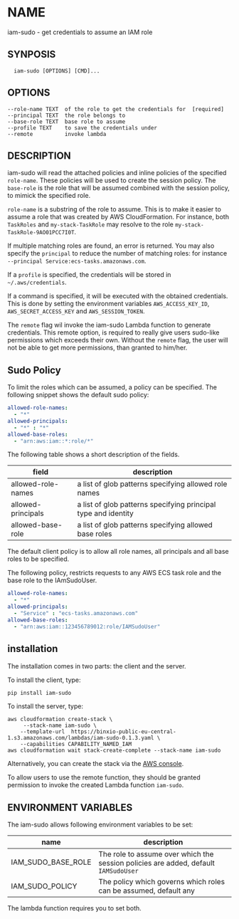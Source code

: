 # NAME

   iam-sudo - get credentials to assume an IAM role

## SYNPOSIS
```
  iam-sudo [OPTIONS] [CMD]...
```

## OPTIONS
```
--role-name TEXT  of the role to get the credentials for  [required]
--principal TEXT  the role belongs to
--base-role TEXT  base role to assume
--profile TEXT    to save the credentials under
--remote          invoke lambda
```

## DESCRIPTION
iam-sudo will read the attached policies and inline policies of the specified `role-name`.
These policies will be used to create the session policy. The `base-role` is the 
role that will be assumed combined with the session policy, to mimick the specified role.

`role-name` is a substring of the role to assume. This is to make it easier to assume a
role that was created by AWS CloudFormation. For instance, both `TaskRoles`
and `my-stack-TaskRole` may resolve to the role `my-stack-TaskRole-9AO01PCC7I0T`.

If multiple matching roles are found, an error is returned. You may also specify
the `principal` to reduce the number of matching roles: for
instance `--principal Service:ecs-tasks.amazonaws.com`.

If a `profile` is specified, the credentials will be stored in `~/.aws/credentials`. 

If a command is specified, it will be executed with the obtained credentials. This is done
by setting the environment variables `AWS_ACCESS_KEY_ID`, `AWS_SECRET_ACCESS_KEY` and `AWS_SESSION_TOKEN`.

The `remote` flag wil invoke the iam-sudo Lambda function to generate credentials. This
remote option, is required to really give users sudo-like permissions which exceeds
their own. Without the `remote` flag, the user will not be able to get more
permissions, than granted to him/her.

## Sudo Policy
To limit the roles which can be assumed, a policy can be specified. The following
snippet shows the default sudo policy:

```yaml
allowed-role-names:
  - "*"
allowed-principals:
  - "*" : "*"
allowed-base-roles:
  - "arn:aws:iam::*:role/*"
```
The following table shows a short description of the fields.

| field | description |
| ----- | ------------|
| allowed-role-names| a list of glob patterns specifying allowed role names|
| allowed-principals| a list of glob patterns specifying principal type and identity |
| allowed-base-role | a list of glob patterns specifying allowed base roles|

The default client policy is to allow all role names, all principals and all base
roles to be specified.

The following policy, restricts requests to any AWS ECS task role and the base
role to the IAmSudoUser.

```yaml
allowed-role-names:
  - "*"
allowed-principals:
  - "Service" : "ecs-tasks.amazonaws.com"
allowed-base-roles:
  - "arn:aws:iam::123456789012:role/IAMSudoUser"
```

## installation
The installation comes in two parts: the client and the server.

To install the client, type:

```sh
pip install iam-sudo
```

To install the server, type:

```
aws cloudformation create-stack \
     --stack-name iam-sudo \
    --template-url  https://binxio-public-eu-central-1.s3.amazonaws.com/lambdas/iam-sudo-0.1.3.yaml \
    --capabilities CAPABILITY_NAMED_IAM
aws cloudformation wait stack-create-complete --stack-name iam-sudo
```

Alternatively, you can create the stack via
the [AWS console](https://console.aws.amazon.com/cloudformation/home?#/stacks/new?stackName=iam-sudo&templateURL=https%3A%2F%2Fbinxio-public-eu-central-1.s3.amazonaws.com%2Flambdas%2Fiam-sudo-0.1.3.yaml).

To allow users to use the remote function, they should be granted permission to
invoke the created Lambda function `iam-sudo`.

## ENVIRONMENT VARIABLES
The iam-sudo allows following environment variables to be set:

| name | description|
|------|------------|
| IAM\_SUDO\_BASE\_ROLE | The role to assume over which the session policies are added, default `IAMSudoUser`|
| IAM\_SUDO\_POLICY | The policy which governs which roles can be assumed, default any |

The lambda function requires you to set both.
